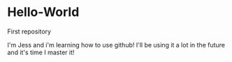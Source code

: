 # Hello-World
First repository

I'm Jess and i'm learning how to use github! I'll be using it a lot in the future and it's time I master it!
